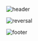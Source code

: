 ![header](https://capsule-render.vercel.app/api?type=waving&color=0:fbc2eb,100:a6c1ee&height=350&section=header&text=Welcome%20To%20d2vsoo&fontSize=40&fontColor=ffffff&animation=fadeIn&fontAlign=35)

![reversal](https://capsule-render.vercel.app/api?type=rect&text=RECT&fontAlign=30&fontSize=30&desc=Use%20theme&descAlign=60&descAlignY=50&theme=radical)

![footer](https://capsule-render.vercel.app/api?type=waving&&reversal=true&color=0:fbc2eb,100:a6c1ee&height=250&section=footer&text=Thank%20You%20For%20Coming&fontSize=25&fontColor=ffffff&animation=fadeIn&fontAlign=80)
